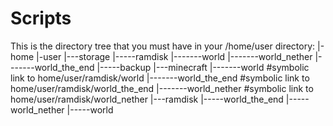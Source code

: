 Scripts
=======
This is the directory tree that you must have in your /home/user directory:
|-home
 |-user
  |---storage
  |-----ramdisk
  |-------world
  |-------world_nether
  |-------world_the_end
  |-----backup
  |---minecraft
  |-------world          #symbolic link to home/user/ramdisk/world
  |-------world_the_end  #symbolic link to home/user/ramdisk/world_the_end
  |-------world_nether   #symbolic link to home/user/ramdisk/world_nether
  |---ramdisk
  |-----world_the_end
  |-----world_nether
  |-----world

